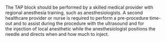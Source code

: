 The TAP block should be performed by a skilled medical provider with regional anesthesia training, such as anesthesiologists. A second healthcare provider or nurse is required to perform a pre-procedure time-out and to assist during the procedure with the ultrasound and for the injection of local anesthetic while the anesthesiologist positions the needle and directs when and how much to inject.